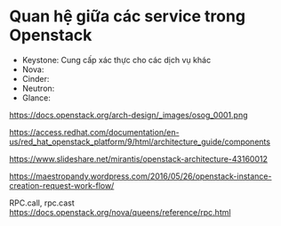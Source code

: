 # Quan hệ giữa các service trong Openstack

- Keystone: Cung cấp xác thực cho các dịch vụ khác
- Nova:
- Cinder:
- Neutron:
- Glance:

https://docs.openstack.org/arch-design/_images/osog_0001.png

https://access.redhat.com/documentation/en-us/red_hat_openstack_platform/9/html/architecture_guide/components

https://www.slideshare.net/mirantis/openstack-architecture-43160012

https://maestropandy.wordpress.com/2016/05/26/openstack-instance-creation-request-work-flow/

RPC.call, rpc.cast https://docs.openstack.org/nova/queens/reference/rpc.html

